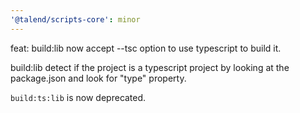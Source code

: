 ```yaml
---
'@talend/scripts-core': minor
---
```


feat: build:lib now accept --tsc option to use typescript to build it.

build:lib detect if the project is a typescript project by looking at the package.json and look for "type" property.

`build:ts:lib` is now deprecated.